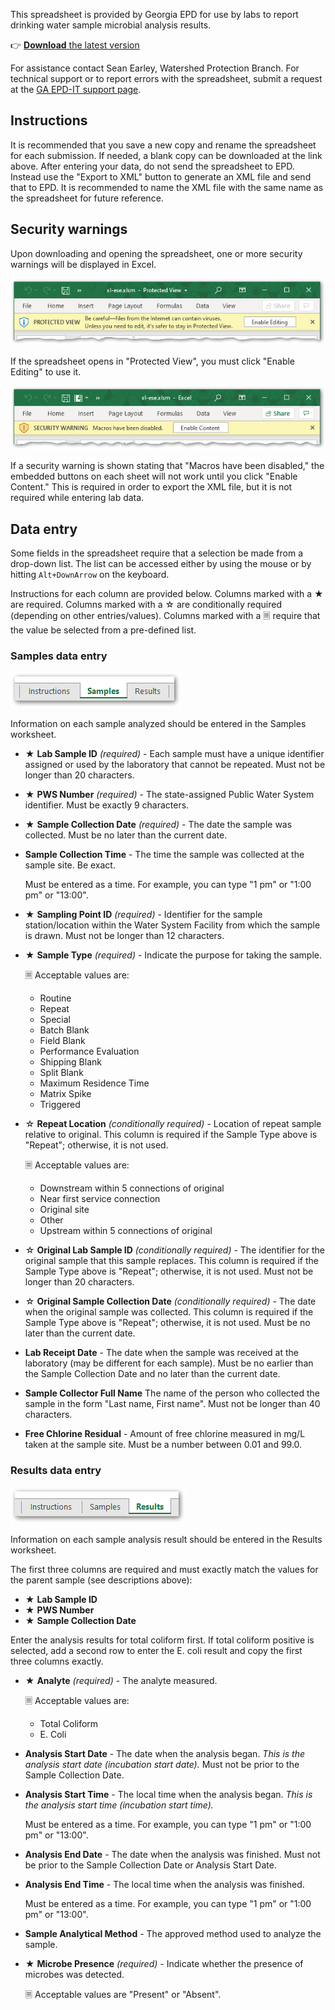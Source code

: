 This spreadsheet is provided by Georgia EPD for use by labs to report drinking water sample microbial analysis results. 

👉 [**Download** the latest version](https://github.com/gaepdit/xl-ese/raw/main/xl-ese.xlsm)

For assistance contact Sean Earley, Watershed Protection Branch. For technical support or to report errors with the spreadsheet, submit a request at the [GA EPD-IT support page](https://gaepd.zendesk.com/hc/en-us/requests/new).

## Instructions

It is recommended that you save a new copy and rename the spreadsheet for each submission. If needed, a blank copy can be downloaded at the link above. After entering your data, do not send the spreadsheet to EPD. Instead use the "Export to XML" button to generate an XML file and send that to EPD. It is recommended to name the XML file with the same name as the spreadsheet for future reference.

## Security warnings

Upon downloading and opening the spreadsheet, one or more security warnings will be displayed in Excel.

![Screenshot showing Protected View warning](img/protected-view-warning.png)

If the spreadsheet opens in "Protected View", you must click "Enable Editing" to use it.

![Screenshot showing security warning that macros have been disabled](img/macros-disabled-warning.png)

If a security warning is shown stating that "Macros have been disabled," the embedded buttons on each sheet will not work until you click "Enable Content." This is required in order to export the XML file, but it is not required while entering lab data.

## Data entry

Some fields in the spreadsheet require that a selection be made from a drop-down list. The list can be accessed either by using the mouse or by hitting `Alt+DownArrow` on the keyboard.

Instructions for each column are provided below. Columns marked with a ★ are required. Columns marked with a ☆ are conditionally required (depending on other entries/values). Columns marked with a 🗏 require that the value be selected from a pre-defined list.

### Samples data entry

![Screenshot of Samples tab](img/samples-tab.png)

Information on each sample analyzed should be entered in the Samples worksheet.

- ★ **Lab Sample ID** *(required)* - Each sample must have a unique identifier assigned or used by the laboratory that cannot be repeated. Must not be longer than 20 characters.

- ★ **PWS Number** *(required)* - The state-assigned Public Water System identifier. Must be exactly 9 characters.

- ★ **Sample Collection Date** *(required)* - The date the sample was collected. Must be no later than the current date.

- **Sample Collection Time** - The time the sample was collected at the sample site. Be exact.

    Must be entered as a time. For example, you can type "1 pm" or "1:00 pm" or "13:00".

- ★ **Sampling Point ID** *(required)* - Identifier for the sample station/location within the Water System Facility from which the sample is drawn. Must not be longer than 12 characters.

- ★ **Sample Type** *(required)* - Indicate the purpose for taking the sample.

    🗏 Acceptable values are:

    - Routine
    - Repeat
    - Special
    - Batch Blank
    - Field Blank
    - Performance Evaluation
    - Shipping Blank
    - Split Blank
    - Maximum Residence Time
    - Matrix Spike
    - Triggered

- ☆ **Repeat Location** *(conditionally required)* - Location of repeat sample relative to original. This column is required if the Sample Type above is "Repeat"; otherwise, it is not used.

    🗏 Acceptable values are:

    - Downstream within 5 connections of original
    - Near first service connection
    - Original site
    - Other
    - Upstream within 5 connections of original

- ☆ **Original Lab Sample ID** *(conditionally required)* - The identifier for the original sample that this sample replaces. This column is required if the Sample Type above is "Repeat"; otherwise, it is not used. Must not be longer than 20 characters.

- ☆ **Original Sample Collection Date** *(conditionally required)* - The date when the original sample was collected. This column is required if the Sample Type above is "Repeat"; otherwise, it is not used. Must be no later than the current date.

- **Lab Receipt Date** - The date when the sample was received at the laboratory (may be different for each sample). Must be no earlier than the Sample Collection Date and no later than the current date.

- **Sample Collector Full Name** The name of the person who collected the sample in the form "Last name, First name". Must not be longer than 40 characters.

- **Free Chlorine Residual** - Amount of free chlorine measured in mg/L taken at the sample site. Must be a number between 0.01 and 99.0.

### Results data entry

![Screenshot of Results tab](img/results-tab.png)

Information on each sample analysis result should be entered in the Results worksheet.

The first three columns are required and must exactly match the values for the parent sample (see descriptions above):

- ★ **Lab Sample ID**
- ★ **PWS Number**
- ★ **Sample Collection Date**

Enter the analysis results for total coliform first. If total coliform positive is selected, add a second row to enter the E. coli result and copy the first three columns exactly.

- ★ **Analyte** *(required)* - The analyte measured.

    🗏 Acceptable values are:

    - Total Coliform
    - E. Coli

- **Analysis Start Date** - The date when the analysis began. *This is the analysis start date (incubation start date).* Must not be prior to the Sample Collection Date.

- **Analysis Start Time** - The local time when the analysis began. *This is the analysis start time (incubation start time).*

    Must be entered as a time. For example, you can type "1 pm" or "1:00 pm" or "13:00".

- **Analysis End Date** - The date when the analysis was finished. Must not be prior to the Sample Collection Date or Analysis Start Date.

- **Analysis End Time** - The local time when the analysis was finished.

    Must be entered as a time. For example, you can type "1 pm" or "1:00 pm" or "13:00".

- **Sample Analytical Method** - The approved method used to analyze the sample.

- ★ **Microbe Presence** *(required)* - Indicate whether the presence of microbes was detected.

    🗏 Acceptable values are "Present" or "Absent".
